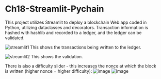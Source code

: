 # Ch18-Streamlit-Pychain

This project utilizes Streamlit to deploy a blockchain Web app coded in Python, utilizing dataclasses and decorators. Transaction information is hashed with hashlib and recorded to a ledger, and the ledger can be validated.

![streamlit1](https://user-images.githubusercontent.com/85848524/138997051-59c05ac1-9a44-41c4-8e1f-d5f140dd4104.PNG)
This shows the transactions being written to the ledger.

![streamlit2](https://user-images.githubusercontent.com/85848524/138997190-db9669dc-36a2-402a-8264-812fc58dfbc4.PNG)
This shows the validation.

There is also a difficulty slider - this increases the nonce at which the block is written (higher nonce = higher difficulty):
![image](https://user-images.githubusercontent.com/85848524/138997553-5286fbf4-53e2-4d65-b3c0-95dab33b8ea0.png)
![image](https://user-images.githubusercontent.com/85848524/138997571-265e5aaf-12d5-45e7-a44d-0721e840fe25.png)
